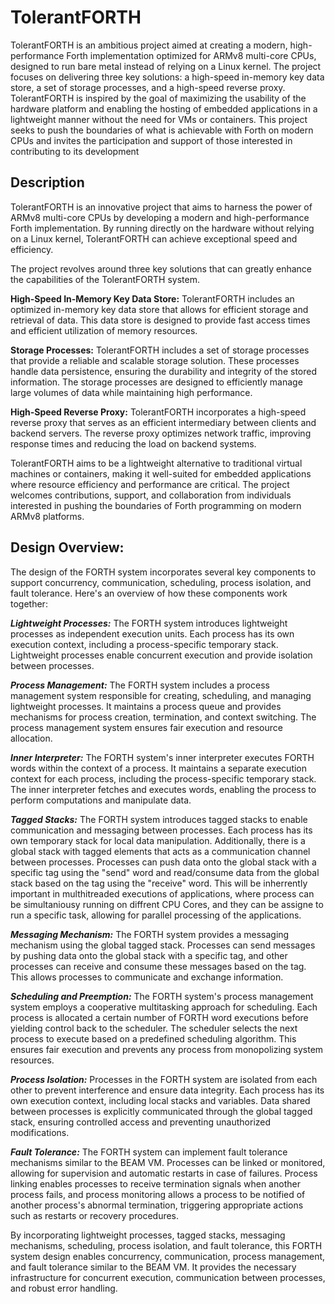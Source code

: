# TolerantFORTH
TolerantFORTH is an ambitious project aimed at creating a modern, high-performance Forth implementation optimized for ARMv8 multi-core CPUs, designed to run bare metal instead of relying on a Linux kernel. The project focuses on delivering three key solutions: a high-speed in-memory key data store, a set of storage processes, and a high-speed reverse proxy. TolerantFORTH is inspired by the goal of maximizing the usability of the hardware platform and enabling the hosting of embedded applications in a lightweight manner without the need for VMs or containers. This project seeks to push the boundaries of what is achievable with Forth on modern CPUs and invites the participation and support of those interested in contributing to its development
## Description 
TolerantFORTH is an innovative project that aims to harness the power of ARMv8 multi-core CPUs by developing a modern and high-performance Forth implementation. By running directly on the hardware without relying on a Linux kernel, TolerantFORTH can achieve exceptional speed and efficiency.

The project revolves around three key solutions that can greatly enhance the capabilities of the TolerantFORTH system.

**High-Speed In-Memory Key Data Store:** TolerantFORTH includes an optimized in-memory key data store that allows for efficient storage and retrieval of data. This data store is designed to provide fast access times and efficient utilization of memory resources.

**Storage Processes:** TolerantFORTH includes a set of storage processes that provide a reliable and scalable storage solution. These processes handle data persistence, ensuring the durability and integrity of the stored information. The storage processes are designed to efficiently manage large volumes of data while maintaining high performance.

**High-Speed Reverse Proxy:** TolerantFORTH incorporates a high-speed reverse proxy that serves as an efficient intermediary between clients and backend servers. The reverse proxy optimizes network traffic, improving response times and reducing the load on backend systems.

TolerantFORTH aims to be a lightweight alternative to traditional virtual machines or containers, making it well-suited for embedded applications where resource efficiency and performance are critical. The project welcomes contributions, support, and collaboration from individuals interested in pushing the boundaries of Forth programming on modern ARMv8 platforms.

## Design Overview:

The design of the FORTH system incorporates several key components to support concurrency, communication, scheduling, process isolation, and fault tolerance. Here's an overview of how these components work together:

***Lightweight Processes:*** The FORTH system introduces lightweight processes as independent execution units. Each process has its own execution context, including a process-specific temporary stack. Lightweight processes enable concurrent execution and provide isolation between processes.

***Process Management:*** The FORTH system includes a process management system responsible for creating, scheduling, and managing lightweight processes. It maintains a process queue and provides mechanisms for process creation, termination, and context switching. The process management system ensures fair execution and resource allocation.

***Inner Interpreter:*** The FORTH system's inner interpreter executes FORTH words within the context of a process. It maintains a separate execution context for each process, including the process-specific temporary stack. The inner interpreter fetches and executes words, enabling the process to perform computations and manipulate data.

***Tagged Stacks:*** The FORTH system introduces tagged stacks to enable communication and messaging between processes. Each process has its own temporary stack for local data manipulation. Additionally, there is a global stack with tagged elements that acts as a communication channel between processes. Processes can push data onto the global stack with a specific tag using the "send" word and read/consume data from the global stack based on the tag using the "receive" word. This will be inherrently important in multhitreaded executions of applications, where process can be simultaniousy running on diffrent CPU Cores, and they can be assigne to run a specific task, allowing for parallel processing of the applications.

***Messaging Mechanism:*** The FORTH system provides a messaging mechanism using the global tagged stack. Processes can send messages by pushing data onto the global stack with a specific tag, and other processes can receive and consume these messages based on the tag. This allows processes to communicate and exchange information.

***Scheduling and Preemption:*** The FORTH system's process management system employs a cooperative multitasking approach for scheduling. Each process is allocated a certain number of FORTH word executions before yielding control back to the scheduler. The scheduler selects the next process to execute based on a predefined scheduling algorithm. This ensures fair execution and prevents any process from monopolizing system resources.

***Process Isolation:*** Processes in the FORTH system are isolated from each other to prevent interference and ensure data integrity. Each process has its own execution context, including local stacks and variables. Data shared between processes is explicitly communicated through the global tagged stack, ensuring controlled access and preventing unauthorized modifications.

***Fault Tolerance:*** The FORTH system can implement fault tolerance mechanisms similar to the BEAM VM. Processes can be linked or monitored, allowing for supervision and automatic restarts in case of failures. Process linking enables processes to receive termination signals when another process fails, and process monitoring allows a process to be notified of another process's abnormal termination, triggering appropriate actions such as restarts or recovery procedures.

By incorporating lightweight processes, tagged stacks, messaging mechanisms, scheduling, process isolation, and fault tolerance, this FORTH system design enables concurrency, communication, process management, and fault tolerance similar to the BEAM VM. It provides the necessary infrastructure for concurrent execution, communication between processes, and robust error handling.
